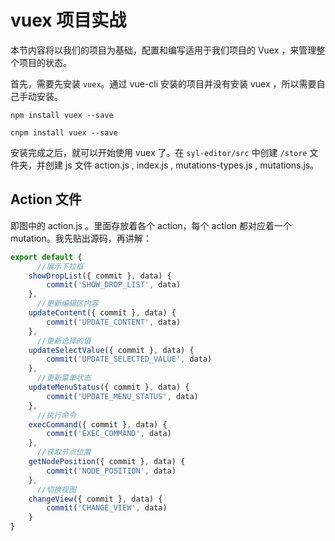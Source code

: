# vuex 项目实战

本节内容将以我们的项目为基础，配置和编写适用于我们项目的 Vuex ，来管理整个项目的状态。

首先，需要先安装 `vuex`。通过 vue-cli 安装的项目并没有安装 vuex ，所以需要自己手动安装。

```
npm install vuex --save

cnpm install vuex --save

```

安装完成之后，就可以开始使用 vuex 了。在 `syl-editor/src` 中创建 `/store` 文件夹，并创建 js 文件 action.js , index.js , mutations-types.js , mutations.js。

##  Action 文件

即图中的 action.js 。里面存放着各个 action，每个 action 都对应着一个 mutation。我先贴出源码，再讲解：

```js
export default {
      //展示下拉框
    showDropList({ commit }, data) {
        commit('SHOW_DROP_LIST', data)
    },
      //更新编辑区内容
    updateContent({ commit }, data) {
        commit('UPDATE_CONTENT', data)
    },
      //更新选择的值
    updateSelectValue({ commit }, data) {
        commit('UPDATE_SELECTED_VALUE', data)
    },
      //更新菜单状态
    updateMenuStatus({ commit }, data) {
        commit('UPDATE_MENU_STATUS', data)
    },
      //执行命令
    execCommand({ commit }, data) {
        commit('EXEC_COMMAND', data)
    },
      //获取节点位置
    getNodePosition({ commit }, data) {
        commit('NODE_POSITION', data)
    },
      //切换视图
    changeView({ commit }, data) {
        commit('CHANGE_VIEW', data)
    }
}
```


